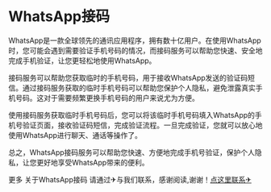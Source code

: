 # WhatsApp接码

WhatsApp是一款全球领先的通讯应用程序，拥有数十亿用户。在使用WhatsApp时，您可能会遇到需要验证手机号码的情况，而接码服务可以帮助您快速、安全地完成手机验证，让您更轻松地使用WhatsApp。

接码服务可以帮助您获取临时的手机号码，用于接收WhatsApp发送的验证码短信。通过接码服务获取的临时手机号码可以帮助您保护个人隐私，避免泄露真实手机号码。这对于需要频繁更换手机号码的用户来说尤为方便。

使用接码服务获取临时手机号码后，您可以将该临时手机号码填入WhatsApp的手机号验证页面，接收验证码短信，完成验证流程。一旦完成验证，您就可以放心地使用WhatsApp进行聊天、通话等操作了。

总之，WhatsApp接码服务可以帮助您快速、方便地完成手机号验证，保护个人隐私，让您更好地享受WhatsApp带来的便利。

更多 关于WhatsApp接码 请通过✈与我们联系，感谢阅读,谢谢！[点这里联系✈](https://www.k02.cc)